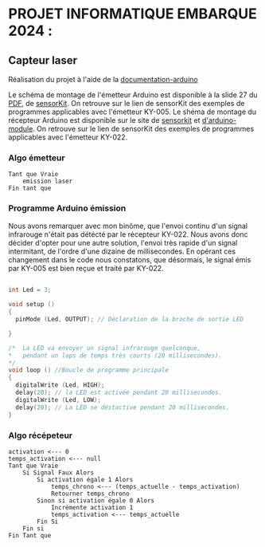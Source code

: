 # **PROJET INFORMATIQUE EMBARQUE 2024 :**
## **Capteur laser**

Réalisation du projet à l'aide de la [documentation-arduino](https://arduino-france.site/ir-arduino/)

Le schéma de montage de l'émetteur Arduino est disponible à la slide 27 du [PDF](https://drive.google.com/file/d/1Cq8dJHxjKIS5d8Cu2aH1feRFLzyRBjUo/view), de [sensorKit](https://sensorkit.joy-it.net/fr/sensors/ky-005). On retrouve sur le lien de sensorKit  des exemples de programmes applicables avec l'émetteur KY-005.
Le shéma de montage du récepteur Arduino est disponible sur le site de [sensorkit](https://sensorkit.joy-it.net/fr/sensors/ky-022) et [d'arduino-module](https://arduinomodules.info/ky-022-infrared-receiver-module/). On retrouve sur le lien de sensorKit  des exemples de programmes applicables avec l'émetteur KY-022.

### Algo émetteur
```
Tant que Vraie
    emission laser
Fin tant que
```

### Programme Arduino émission

Nous avons remarquer avec mon binôme, que l'envoi continu d'un signal infrarouge n'était pas détécté par le récepteur KY-022.
Nous avons donc décider d'opter pour une autre solution, l'envoi très rapide d'un signal intermitant, de l'ordre d'une dizaine de millisecondes.
En opérant ces changement dans le code nous constatons, que désormais, le signal émis par KY-005 est bien reçue et traité par KY-022.
```c++

int Led = 3;
 
void setup ()
{
  pinMode (Led, OUTPUT); // Déclaration de la broche de sortie LED

}

/*  La LED va envoyer un signal infrarouge quelconque,
*   pendant un laps de temps très courts (20 millisecondes).
*/
void loop () //Boucle de programme principale
{
  digitalWrite (Led, HIGH); 
  delay(20); // la LED est activée pendant 20 millisecondes.
  digitalWrite (Led, LOW);
  delay(20); // La LED se déstactive pendant 20 millisecondes.
}

```

### Algo récépeteur
```
activation <--- 0
temps_activation <--- null
Tant que Vraie
    Si Signal Faux Alors
        Si activation égale 1 Alors
            temps_chrono <--- (temps_actuelle - temps_activation)
            Retourner temps_chrono
        Sinon si activation égale 0 Alors
            Incrémente activation 1
            temps_activation <--- temps_actuelle
        Fin Si
    Fin si
Fin Tant que
```